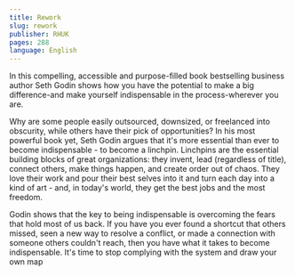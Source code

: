 ```yaml
---
title: Rework
slug: rework
publisher: RHUK
pages: 288
language: English
---
```


In this compelling, accessible and purpose-filled book bestselling business author Seth Godin shows how you have the potential to make a big difference-and make yourself indispensable in the process-wherever you are.

Why are some people easily outsourced, downsized, or freelanced into obscurity, while others have their pick of opportunities? In his most powerful book yet, Seth Godin argues that it's more essential than ever to become indispensable - to become a linchpin. Linchpins are the essential building blocks of great organizations: they invent, lead (regardless of title), connect others, make things happen, and create order out of chaos. They love their work and pour their best selves into it and turn each day into a kind of art - and, in today's world, they get the best jobs and the most freedom.

Godin shows that the key to being indispensable is overcoming the fears that hold most of us back. If you have you ever found a shortcut that others missed, seen a new way to resolve a conflict, or made a connection with someone others couldn't reach, then you have what it takes to become indispensable. It's time to stop complying with the system and draw your own map

